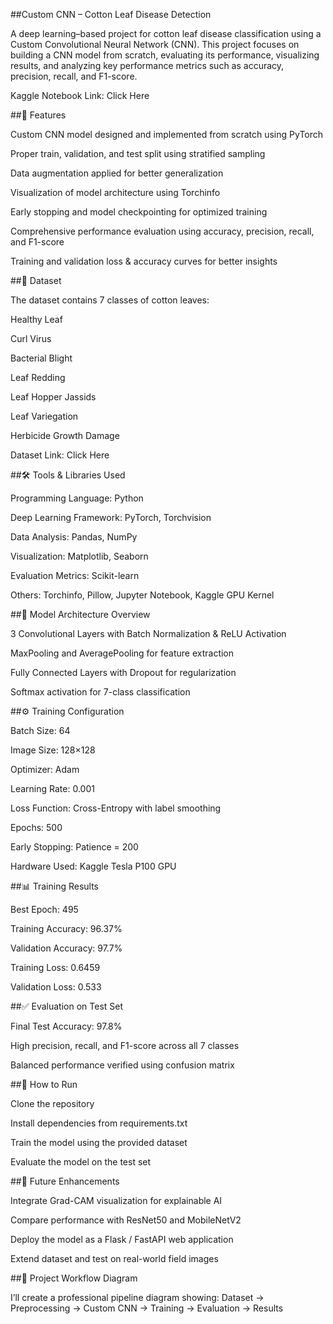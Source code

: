 ##Custom CNN – Cotton Leaf Disease Detection

A deep learning–based project for cotton leaf disease classification using a Custom Convolutional Neural Network (CNN).
This project focuses on building a CNN model from scratch, evaluating its performance, visualizing results, and analyzing key performance metrics such as accuracy, precision, recall, and F1-score.

Kaggle Notebook Link: Click Here

##📌 Features

Custom CNN model designed and implemented from scratch using PyTorch

Proper train, validation, and test split using stratified sampling

Data augmentation applied for better generalization

Visualization of model architecture using Torchinfo

Early stopping and model checkpointing for optimized training

Comprehensive performance evaluation using accuracy, precision, recall, and F1-score

Training and validation loss & accuracy curves for better insights

##📂 Dataset

The dataset contains 7 classes of cotton leaves:

Healthy Leaf

Curl Virus

Bacterial Blight

Leaf Redding

Leaf Hopper Jassids

Leaf Variegation

Herbicide Growth Damage

Dataset Link: Click Here

##🛠️ Tools & Libraries Used

Programming Language: Python

Deep Learning Framework: PyTorch, Torchvision

Data Analysis: Pandas, NumPy

Visualization: Matplotlib, Seaborn

Evaluation Metrics: Scikit-learn

Others: Torchinfo, Pillow, Jupyter Notebook, Kaggle GPU Kernel

##🧠 Model Architecture Overview

3 Convolutional Layers with Batch Normalization & ReLU Activation

MaxPooling and AveragePooling for feature extraction

Fully Connected Layers with Dropout for regularization

Softmax activation for 7-class classification

##⚙️ Training Configuration

Batch Size: 64

Image Size: 128×128

Optimizer: Adam

Learning Rate: 0.001

Loss Function: Cross-Entropy with label smoothing

Epochs: 500

Early Stopping: Patience = 200

Hardware Used: Kaggle Tesla P100 GPU

##📊 Training Results

Best Epoch: 495

Training Accuracy: 96.37%

Validation Accuracy: 97.7%

Training Loss: 0.6459

Validation Loss: 0.533

##✅ Evaluation on Test Set

Final Test Accuracy: 97.8%

High precision, recall, and F1-score across all 7 classes

Balanced performance verified using confusion matrix

##🚀 How to Run

Clone the repository

Install dependencies from requirements.txt

Train the model using the provided dataset

Evaluate the model on the test set

##🔮 Future Enhancements

Integrate Grad-CAM visualization for explainable AI

Compare performance with ResNet50 and MobileNetV2

Deploy the model as a Flask / FastAPI web application

Extend dataset and test on real-world field images

##📌 Project Workflow Diagram

I’ll create a professional pipeline diagram showing:
Dataset → Preprocessing → Custom CNN → Training → Evaluation → Results
